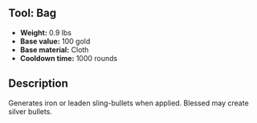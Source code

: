 ## Tool: Bag

- **Weight:** 0.9 lbs
- **Base value:** 100 gold
- **Base material:** Cloth
- **Cooldown time:** 1000 rounds

## Description

Generates iron or leaden sling-bullets when applied. Blessed may create silver bullets.
